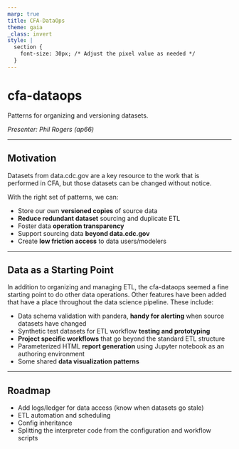 ```yaml
---
marp: true
title: CFA-DataOps
theme: gaia
_class: invert
style: |
  section {
    font-size: 30px; /* Adjust the pixel value as needed */
  }
---
```


# cfa-dataops

Patterns for organizing and versioning datasets.

*Presenter: Phil Rogers (ap66)*

---

## Motivation

Datasets from data.cdc.gov are a key resource to the work that is performed in CFA, but those datasets can be changed without notice.

With the right set of patterns, we can:

- Store our own **versioned copies** of source data
- **Reduce redundant dataset** sourcing and duplicate ETL
- Foster data **operation transparency**
- Support sourcing data **beyond data.cdc.gov**
- Create **low friction access** to data users/modelers

---

##  Data as a Starting Point

In addition to organizing and managing ETL, the cfa-dataops seemed a fine starting point to do other data operations. Other features have been added that have a place throughout the data science pipeline. These include:

- Data schema validation with pandera, **handy for alerting** when source datasets have changed
- Synthetic test datasets for ETL workflow **testing and prototyping**
- **Project specific workflows** that go beyond the standard ETL structure
- Parameterized HTML **report generation** using Jupyter notebook as an authoring environment
- Some shared **data visualization patterns**

---

## Roadmap

- Add logs/ledger for data access (know when datasets go stale)
- ETL automation and scheduling
- Config inheritance
- Splitting the interpreter code from the configuration and workflow scripts
